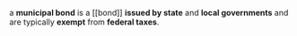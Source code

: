 a **municipal bond** is a [[bond]] **issued by state** and **local governments** and are typically **exempt** from **federal taxes**.